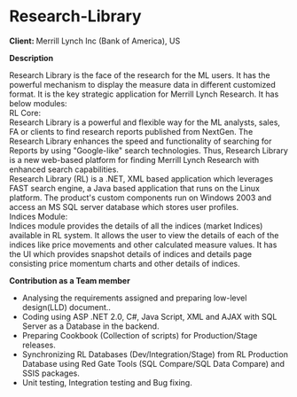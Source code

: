 # Research-Library

<b>Client: </b>Merrill Lynch Inc (Bank of America), US<br/>

<b>Description</b><br/>

Research Library is the face of the research for the ML users. It has the powerful mechanism to display 
the measure data in different customized format. It is the key strategic application for Merrill Lynch 
Research. It has below modules:<br/>
RL Core: <br/>
Research Library is a powerful and flexible way for the ML analysts, sales, FA or clients to find research 
reports published from NextGen. The Research Library enhances the speed and functionality of searching
for Reports by using "Google-like" search technologies. Thus, Research Library is a new web-based 
platform for finding Merrill Lynch Research with enhanced search capabilities.<br/>
Research Library (RL) is a .NET, XML based application which leverages FAST search engine, a Java 
based application that runs on the Linux platform. The product's custom components run on Windows 
2003 and access an MS SQL server database which stores user profiles.<br/>
Indices Module:<br/>
Indices module provides the details of all the indices (market Indices) available in RL system. It allows 
the user to view the details of each of the indices like price movements and other calculated measure 
values. It has the UI which provides snapshot details of indices and details page consisting price 
momentum charts and other details of indices.<br/>

<b>Contribution as a Team member</b><br/>
- Analysing the requirements assigned and preparing low-level design(LLD) document..
- Coding using ASP .NET 2.0, C#, Java Script, XML and AJAX with SQL Server as a Database in the backend.
- Preparing Cookbook (Collection of scripts) for Production/Stage releases.
- Synchronizing RL Databases (Dev/Integration/Stage) from RL Production Database using Red Gate Tools (SQL Compare/SQL Data Compare) and SSIS packages.
- Unit testing, Integration testing and Bug fixing.
